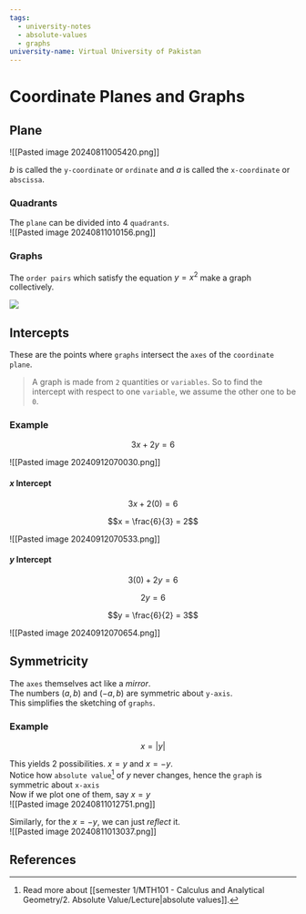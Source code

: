 ```yaml
---
tags:
  - university-notes
  - absolute-values
  - graphs
university-name: Virtual University of Pakistan
---
```


# Coordinate Planes and Graphs
## Plane

![[Pasted image 20240811005420.png]]

$b$ is called the `y-coordinate` or `ordinate` and $a$ is called the `x-coordinate` or `abscissa`.

### Quadrants
The `plane` can be divided into 4 `quadrants`.  
![[Pasted image 20240811010156.png]]

### Graphs
The `order pairs` which satisfy the equation $y = x^2$ make a graph collectively.

![](https://youtu.be/IbrPxYQF9TM)

## Intercepts
These are the points where `graphs` intersect the `axes` of the `coordinate plane`.

> A graph is made from `2` quantities or `variables`. So to find the intercept with respect to one `variable`, we assume the other one to be `0`.

### Example

$$3x + 2y = 6$$

![[Pasted image 20240912070030.png]]

#### $x$ Intercept

$$3x + 2(0) = 6$$

$$x = \frac{6}{3} = 2$$

![[Pasted image 20240912070533.png]]

#### $y$ Intercept

$$3(0) + 2y = 6$$

$$2y = 6$$

$$y = \frac{6}{2} = 3$$

![[Pasted image 20240912070654.png]]

## Symmetricity
The `axes` themselves act like a _mirror_.  
The numbers $(a, b)$ and $(-a, b)$ are symmetric about `y-axis`.  
This simplifies the sketching of `graphs`.

### Example

$$x = |y|$$

This yields 2 possibilities. $x = y$ and $x = -y$.  
Notice how `absolute value`[^1] of $y$ never changes, hence the `graph` is symmetric about `x-axis`  
Now if we plot one of them, say $x = y$  
![[Pasted image 20240811012751.png]]

Similarly, for the $x = -y$, we can just _reflect_ it.  
![[Pasted image 20240811013037.png]]

## References

[^1]: Read more about [[semester 1/MTH101 - Calculus and Analytical Geometry/2. Absolute Value/Lecture|absolute values]].
